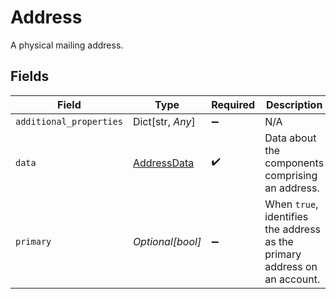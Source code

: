 # Address

A physical mailing address.


## Fields

| Field                                                                     | Type                                                                      | Required                                                                  | Description                                                               |
| ------------------------------------------------------------------------- | ------------------------------------------------------------------------- | ------------------------------------------------------------------------- | ------------------------------------------------------------------------- |
| `additional_properties`                                                   | Dict[str, *Any*]                                                          | :heavy_minus_sign:                                                        | N/A                                                                       |
| `data`                                                                    | [AddressData](../../models/shared/addressdata.md)                         | :heavy_check_mark:                                                        | Data about the components comprising an address.                          |
| `primary`                                                                 | *Optional[bool]*                                                          | :heavy_minus_sign:                                                        | When `true`, identifies the address as the primary address on an account. |